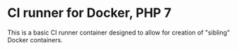 # CI runner for Docker, PHP 7

This is a basic CI runner container designed to allow for creation of
"sibling" Docker containers.
